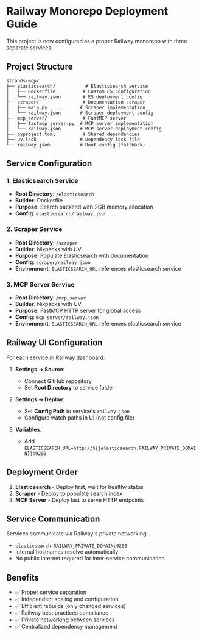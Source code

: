 # Railway Monorepo Deployment Guide

This project is now configured as a proper Railway monorepo with three separate services:

## Project Structure

```
strands-mcp/
├── elasticsearch/           # Elasticsearch service
│   ├── Dockerfile          # Custom ES configuration
│   └── railway.json        # ES deployment config
├── scraper/                # Documentation scraper
│   ├── main.py            # Scraper implementation
│   └── railway.json       # Scraper deployment config
├── mcp_server/             # FastMCP server
│   ├── fastmcp_server.py  # MCP server implementation
│   └── railway.json       # MCP server deployment config
├── pyproject.toml          # Shared dependencies
├── uv.lock                # Dependency lock file
└── railway.json           # Root config (fallback)
```

## Service Configuration

### 1. Elasticsearch Service
- **Root Directory**: `/elasticsearch`
- **Builder**: Dockerfile
- **Purpose**: Search backend with 2GB memory allocation
- **Config**: `elasticsearch/railway.json`

### 2. Scraper Service  
- **Root Directory**: `/scraper`
- **Builder**: Nixpacks with UV
- **Purpose**: Populate Elasticsearch with documentation
- **Config**: `scraper/railway.json`
- **Environment**: `ELASTICSEARCH_URL` references elasticsearch service

### 3. MCP Server Service
- **Root Directory**: `/mcp_server` 
- **Builder**: Nixpacks with UV
- **Purpose**: FastMCP HTTP server for global access
- **Config**: `mcp_server/railway.json`
- **Environment**: `ELASTICSEARCH_URL` references elasticsearch service

## Railway UI Configuration

For each service in Railway dashboard:

1. **Settings → Source**:
   - Connect GitHub repository
   - Set **Root Directory** to service folder

2. **Settings → Deploy**:
   - Set **Config Path** to service's `railway.json`
   - Configure watch paths in UI (not config file)

3. **Variables**:
   - Add `ELASTICSEARCH_URL=http://${{elasticsearch.RAILWAY_PRIVATE_DOMAIN}}:9200`

## Deployment Order

1. **Elasticsearch** - Deploy first, wait for healthy status
2. **Scraper** - Deploy to populate search index  
3. **MCP Server** - Deploy last to serve HTTP endpoints

## Service Communication

Services communicate via Railway's private networking:
- `elasticsearch.RAILWAY_PRIVATE_DOMAIN:9200`
- Internal hostnames resolve automatically
- No public internet required for inter-service communication

## Benefits

- ✅ Proper service separation
- ✅ Independent scaling and configuration  
- ✅ Efficient rebuilds (only changed services)
- ✅ Railway best practices compliance
- ✅ Private networking between services
- ✅ Centralized dependency management
